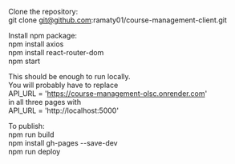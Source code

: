 Clone the repository:  
git clone git@github.com:ramaty01/course-management-client.git  

Install npm package:  
npm install axios  
npm install react-router-dom  
npm start  
  
This should be enough to run locally.  
You will probably have to replace  
API_URL = 'https://course-management-olsc.onrender.com'  
in all three pages with  
API_URL = 'http://localhost:5000'  
    
To publish:  
npm run build  
npm install gh-pages --save-dev  
npm run deploy  
